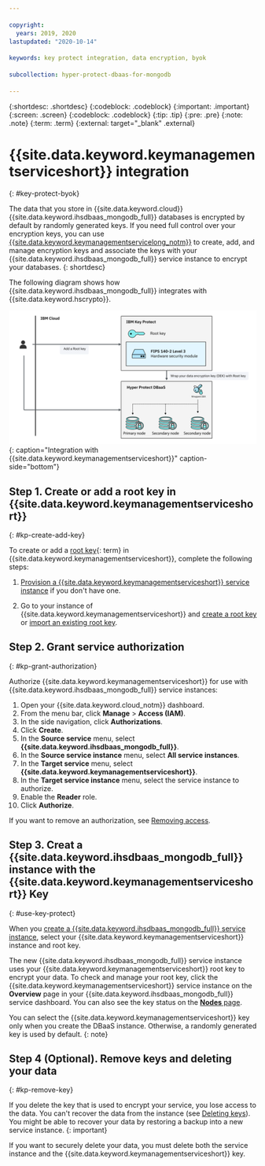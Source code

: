 ```yaml
---

copyright:
  years: 2019, 2020
lastupdated: "2020-10-14"

keywords: key protect integration, data encryption, byok

subcollection: hyper-protect-dbaas-for-mongodb

---
```


{:shortdesc: .shortdesc}
{:codeblock: .codeblock}
{:important: .important}
{:screen: .screen}
{:codeblock: .codeblock}
{:tip: .tip}
{:pre: .pre}
{:note: .note}
{:term: .term}
{:external: target="_blank" .external}

# {{site.data.keyword.keymanagementserviceshort}} integration
{: #key-protect-byok}

The data that you store in {{site.data.keyword.cloud}} {{site.data.keyword.ihsdbaas_mongodb_full}} databases is encrypted by default by randomly generated keys. If you need full control over your encryption keys, you can use [{{site.data.keyword.keymanagementservicelong_notm}}](/docs/key-protect?topic=key-protect-about) to create, add, and manage encryption keys and associate the keys with your {{site.data.keyword.ihsdbaas_mongodb_full}} service instance to encrypt your databases.
{: shortdesc}

The following diagram shows how {{site.data.keyword.ihsdbaas_mongodb_full}} integrates with {{site.data.keyword.hscrypto}}.

![Integration with {{site.data.keyword.keymanagementserviceshort}}](images/DBaaS-BYOK.svg "Integration with {{site.data.keyword.keymanagementserviceshort}}"){: caption="Integration with {{site.data.keyword.keymanagementserviceshort}}" caption-side="bottom"}

## Step 1. Create or add a root key in {{site.data.keyword.keymanagementserviceshort}}
{: #kp-create-add-key}

To create or add a [root key](#x6946961){: term} in {{site.data.keyword.keymanagementserviceshort}}, complete the following steps:

1. [Provision a {{site.data.keyword.keymanagementserviceshort}} service instance](/docs/key-protect?topic=key-protect-provision) if you don't have one.

2. Go to your instance of {{site.data.keyword.keymanagementserviceshort}} and [create a root key](/docs/key-protect?topic=key-protect-create-root-keys) or [import an existing root key](/docs/key-protect?topic=key-protect-getting-started-tutorial#import-keys).

## Step 2. Grant service authorization
{: #kp-grant-authorization}

Authorize {{site.data.keyword.keymanagementserviceshort}} for use with {{site.data.keyword.ihsdbaas_mongodb_full}} service instances:

1. Open your {{site.data.keyword.cloud_notm}} dashboard.
2. From the menu bar, click **Manage** > **Access (IAM)**.
3. In the side navigation, click **Authorizations**.
4. Click **Create**.
5. In the **Source service** menu, select **{{site.data.keyword.ihsdbaas_mongodb_full}}**.
6. In the **Source service instance** menu, select **All service instances**.
7. In the **Target service** menu, select **{{site.data.keyword.keymanagementserviceshort}}**.
8. In the **Target service instance** menu, select the service instance to authorize.
9. Enable the **Reader** role.
10. Click **Authorize**.

If you want to remove an authorization, see [Removing access](/docs/account?topic=account-assign-access-resources#removing_access).

## Step 3. Creat a {{site.data.keyword.ihsdbaas_mongodb_full}} instance with the {{site.data.keyword.keymanagementserviceshort}} Key
{: #use-key-protect}

When you [create a {{site.data.keyword.ihsdbaas_mongodb_full}} service instance](/docs/hyper-protect-dbaas-for-mongodb?topic=hyper-protect-dbaas-for-mongodb-gettingstarted#creating-a-database-cluster-introduction), select your {{site.data.keyword.keymanagementserviceshort}} instance and root key.

The new {{site.data.keyword.ihsdbaas_mongodb_full}} service instance uses your {{site.data.keyword.keymanagementserviceshort}} root key to encrypt your data. To check and manage your root key, click the {{site.data.keyword.keymanagementserviceshort}} service instance on the **Overview** page in your {{site.data.keyword.ihsdbaas_mongodb_full}} service dashboard. You can also see the key status on the [**Nodes** page](/docs/hyper-protect-dbaas-for-mongodb?topic=hyper-protect-dbaas-for-mongodb-nodes).

You can select the {{site.data.keyword.keymanagementserviceshort}} key only when you create the DBaaS instance. Otherwise, a randomly generated key is used by default.
{: note}

## Step 4 (Optional). Remove keys and deleting your data
{: #kp-remove-key}

If you delete the key that is used to encrypt your service, you lose access to the data. You can't recover the data from the instance (see [Deleting keys](/docs/key-protect?topic=key-protect-delete-keys)). You might be able to recover your data by restoring a backup into a new service instance.
{: important}

If you want to securely delete your data, you must delete both the service instance and the {{site.data.keyword.keymanagementserviceshort}} key.
